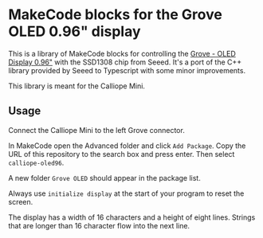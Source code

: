 # MakeCode blocks for the Grove OLED 0.96" display

This is a library of MakeCode blocks for controlling the [Grove - OLED Display 0.96"](https://www.seeedstudio.com/Grove-OLED-Display-0.96%26quot%3B-p-781.html) with the SSD1308 chip from Seeed.
It's a port of the C++ library provided by Seeed to Typescript with some minor improvements.

This library is meant for the Calliope Mini.

## Usage

Connect the Calliope Mini to the left Grove connector.

In MakeCode open the Advanced folder and click `Add Package`. Copy the URL of this repository to the search box and press enter. Then select `calliope-oled96`.

A new folder `Grove OLED` should appear in the package list.

Always use `initialize display` at the start of your program to reset the screen.

The display has a width of 16 characters and a height of eight lines. Strings that are longer than 16 character flow into the next line.
